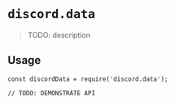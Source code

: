# `discord.data`

> TODO: description

## Usage

```
const discordData = require('discord.data');

// TODO: DEMONSTRATE API
```

